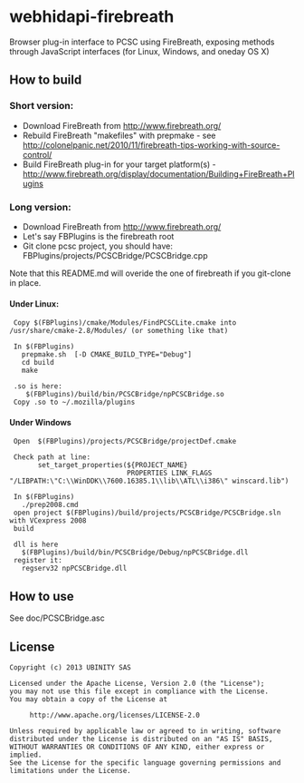 webhidapi-firebreath
====================

Browser plug-in interface to PCSC using FireBreath, exposing methods through JavaScript interfaces (for Linux, Windows, and oneday OS X)


How to build
-------------


### Short version:

  * Download FireBreath from http://www.firebreath.org/
  * Rebuild FireBreath "makefiles" with prepmake - see http://colonelpanic.net/2010/11/firebreath-tips-working-with-source-control/
  * Build FireBreath plug-in for your target platform(s) - http://www.firebreath.org/display/documentation/Building+FireBreath+Plugins


### Long version:

  * Download FireBreath from http://www.firebreath.org/
  * Let's say FBPlugins is the firebreath root 
  * Git clone pcsc project, you should have:   FBPlugins/projects/PCSCBridge/PCSCBridge.cpp

Note that this README.md will overide the one of firebreath if you git-clone in place.

#### Under Linux:

     Copy $(FBPlugins)/cmake/Modules/FindPCSCLite.cmake into /usr/share/cmake-2.8/Modules/ (or something like that)
     
     In $(FBPlugins)
       prepmake.sh  [-D CMAKE_BUILD_TYPE="Debug"]
       cd build
       make
     
     .so is here:
        $(FBPlugins)/build/bin/PCSCBridge/npPCSCBridge.so
     Copy .so to ~/.mozilla/plugins
    


#### Under Windows

     Open  $(FBPlugins)/projects/PCSCBridge/projectDef.cmake
     
     Check path at line:
           set_target_properties(${PROJECT_NAME} 
                                 PROPERTIES LINK_FLAGS  "/LIBPATH:\"C:\\WinDDK\\7600.16385.1\\lib\\ATL\\i386\" winscard.lib")
     
     In $(FBPlugins)
       ./prep2008.cmd
     open project $(FBPlugins)/build/projects/PCSCBridge/PCSCBridge.sln with VCexpress 2008
     build
     
     dll is here
       $(FBPlugins)/build/bin/PCSCBridge/Debug/npPCSCBridge.dll
     register it:
       regserv32 npPCSCBridge.dll



How to use 
-----------

See doc/PCSCBridge.asc


License
-------

	Copyright (c) 2013 UBINITY SAS 

	Licensed under the Apache License, Version 2.0 (the "License");
	you may not use this file except in compliance with the License.
	You may obtain a copy of the License at

       	 http://www.apache.org/licenses/LICENSE-2.0

	Unless required by applicable law or agreed to in writing, software
	distributed under the License is distributed on an "AS IS" BASIS,
	WITHOUT WARRANTIES OR CONDITIONS OF ANY KIND, either express or implied.
	See the License for the specific language governing permissions and
	limitations under the License.


